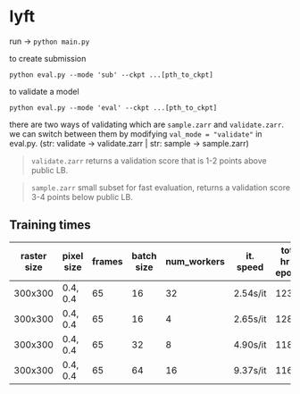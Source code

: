 # lyft
run ->
`python main.py`

to create submission

`python eval.py --mode 'sub' --ckpt ...[pth_to_ckpt]` 

to validate a model

`python eval.py --mode 'eval' --ckpt ...[pth_to_ckpt]` 

there are two ways of validating which are `sample.zarr` and `validate.zarr`. 
we can switch between them by modifying `val_mode = "validate"` in eval.py. (str: validate -> validate.zarr | str: sample -> sample.zarr)

> `validate.zarr` returns a validation score that is 1-2 points above public LB.

> `sample.zarr` small subset for fast evaluation, returns a validation score 3-4 points below public LB.


## Training times

| raster size | pixel size | frames | batch size  |num_workers  |it. speed   |total hr (1 epoch)|
| ----------- | ----------- |----------- |----------- |----------- |----------- |----------- |
| 300x300     | 0.4, 0.4  |65   |16       | 32 | 2.54s/it | 123h |
| 300x300     | 0.4, 0.4  |65   |16       | 4 | 2.65s/it | 128h |
| 300x300     | 0.4, 0.4  |65   |32       | 8 | 4.90s/it | 118h |
| 300x300     | 0.4, 0.4  |65   |64       | 16 | 9.37s/it | 116h |




